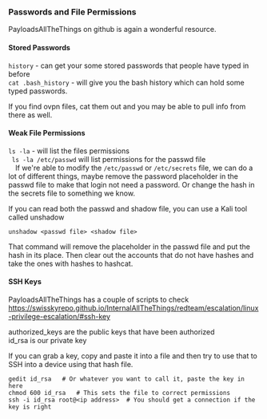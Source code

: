 ### Passwords and File Permissions

PayloadsAllTheThings on github is again a wonderful resource.


#### Stored Passwords

`history` - can get your some stored passwords that people have typed in before  
`cat .bash_history`  - will give you the bash history which can hold some typed passwords.  

If you find ovpn files, cat them out and you may be able to pull info from there as well.


#### Weak File Permissions

`ls -la`  - will list the files permissions  
&ensp;`ls -la /etc/passwd` will list permissions for the passwd file  
&ensp;&ensp;If we're able to modify the `/etc/passwd` or `/etc/secrets` file, we can do a lot of different things, maybe remove the password placeholder in the passwd file to make that login not need a password.  Or change the hash in the secrets file to something we know.  

If you can read both the passwd and shadow file, you can use a Kali tool called unshadow

`unshadow <passwd file> <shadow file>`

That command will remove the placeholder in the passwd file and put the hash in its place.  Then clear out the accounts that do not have hashes and take the ones with hashes to hashcat.


#### SSH Keys

PayloadsAllTheThings has a couple of scripts to check  
https://swisskyrepo.github.io/InternalAllTheThings/redteam/escalation/linux-privilege-escalation/#ssh-key

authorized_keys are the public keys that have been authorized  
id_rsa is our private key  

If you can grab a key, copy and paste it into a file and then try to use that to SSH into a device using that hash file.

```
gedit id_rsa   # Or whatever you want to call it, paste the key in here
chmod 600 id_rsa   # This sets the file to correct permissions
ssh -i id_rsa root@<ip address>  # You should get a connection if the key is right
```
